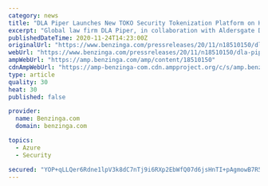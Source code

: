 ```yaml
---
category: news
title: "DLA Piper Launches New TOKO Security Tokenization Platform on Hedera Hashgraph, Hyperledger Fabric, and Microsoft Azure"
excerpt: "Global law firm DLA Piper, in collaboration with Aldersgate DLS (Digital Ledger Solutions) has launched TOKO, a new security"
publishedDateTime: 2020-11-24T14:23:00Z
originalUrl: "https://www.benzinga.com/pressreleases/20/11/n18510150/dla-piper-launches-new-toko-security-tokenization-platform-on-hedera-hashgraph-hyperledger-fabric-"
webUrl: "https://www.benzinga.com/pressreleases/20/11/n18510150/dla-piper-launches-new-toko-security-tokenization-platform-on-hedera-hashgraph-hyperledger-fabric-"
ampWebUrl: "https://amp.benzinga.com/amp/content/18510150"
cdnAmpWebUrl: "https://amp-benzinga-com.cdn.ampproject.org/c/s/amp.benzinga.com/amp/content/18510150"
type: article
quality: 30
heat: 30
published: false

provider:
  name: Benzinga.com
  domain: benzinga.com

topics:
  - Azure
  - Security

secured: "YOP+qLLQer6Rdne1lpV3k8dC7nTj9i6RXp2EbWfQ07d6jsHnTI+pAgmowB7R5xRQewM57yPsfrI7UgnXbFRUeqw5y1bniMolMudfjr6e2zh0/n4I8tFB2iy2hmTxqU1wd7Zr4661eIIUmRZF1ifYSKIO6YNXjN/aWcIYTAZ6awdQw1I+FNGlLgXqVyIroB07Km53yK1DGzrltofBGFX9/JlWO4Sr3lhEt1k2n7yz7Ko3Q71YdYoYZ83ueboW9dkUKw1qLbA7Ahet8Vv/MpPl0Rbs3hYZpB/FGWb4L41us+GbzLOuMkmTozvB+pXrQ2OSdWj02GvbhVBsCrwvA2DdD3CHV1ZCS86xyKSeathxVJY=;EmLpTyt9nYiMyz205Ta5WQ=="
---
```



